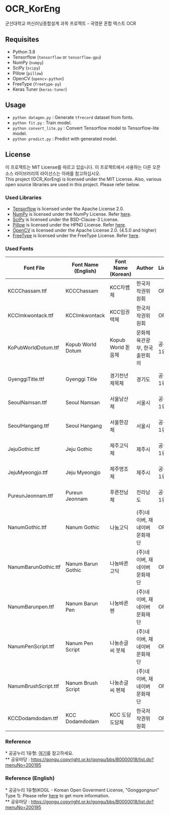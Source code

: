 # OCR_KorEng
군산대학교 머신러닝종합설계 과목 프로젝트 - 국영문 혼합 텍스트 OCR

## Requisites
- Python 3.8
- Tensorflow (`tensorflow` or `tensorflow-gpu`)
- NumPy (`numpy`)
- SciPy (`scipy`)
- Pillow (`pillow`)
- OpenCV (`opencv-python`)
- FreeType (`freetype-py`)
- Keras Tuner (`keras-tuner`)

## Usage
- `python datagen.py` : Generate `tfrecord` dataset from fonts.
- `python fit.py` : Train model.
- `python convert_lite.py` : Convert Tensorflow model to Tensorflow-lite model.
- `python predict.py` : Predict with generated model. 

## License
이 프로젝트는 MIT License를 따르고 있습니다. 이 프로젝트에서 사용하는 다른 오픈소스 라이브러리의 라이선스는 아래를 참고하십시오.  
This project (OCR_KorEng) is licensed under the MIT License. Also, various open source libraries are used in this project. Please refer below.

### Used Libraries
- [Tensorflow](https://www.tensorflow.org) is licensed under the Apache License 2.0.
- [NumPy](https://numpy.org) is licensed under the NumPy License. Refer [here](https://numpy.org/doc/stable/license.html).
- [SciPy](https://www.scipy.org) is licensed under the BSD-Clause-3 License.
- [Pillow](https://python-pillow.org/) is licensed under the HPND License. Refer [here](https://github.com/python-pillow/Pillow/blob/master/LICENSE).
- [OpenCV](https://opencv.org/) is licensed under the Apache License 2.0. (4.5.0 and higher)
- [FreeType](https://www.freetype.org/) is licensed under the FreeType License. Refer [here](https://gitlab.freedesktop.org/freetype/freetype/-/blob/master/docs/FTL.TXT).

### Used Fonts
| Font File            | Font Name (English) | Font Name (Korean) | Author                        | License         | From       |
|----------------------|---------------------|--------------------|-------------------------------|-----------------|------------|
| KCCChassam.ttf       | KCCChassam          | KCC차쌤체          | 한국저작권위원회              | OFL             | 공유마당** |
| KCCImkwontack.ttf    | KCCImkwontack       | KCC임권택체        | 한국저작권위원회              | OFL             | 공유마당** |
| KoPubWorldDotum.ttf  | Kopub World Dotum   | Kopub World 돋움체 | 문화체육관광부, 한국출판회의  | 공공누리 1유형* | 공유마당** |
| GyenggiTitle.ttf     | Gyenggi Title       | 경기천년제목체     | 경기도                        | 공공누리 1유형* | 공유마당** |
| SeoulNamsan.ttf      | Seoul Namsan        | 서울남산체         | 서울시                        | 공공누리 1유형* | 공유마당** |
| SeoulHangang.ttf     | Seoul Hangang       | 서울한강체         | 서울시                        | 공공누리 1유형* | 공유마당** |
| JejuGothic.ttf       | Jeju Gothic         | 제주고딕체         | 제주시                        | 공공누리 1유형* | 공유마당** |
| JejuMyeongjo.ttf     | Jeju Myeongjo       | 제주명조체         | 제주시                        | 공공누리 1유형* | 공유마당** |
| PureunJeonnam.ttf    | Pureun Jeonnam      | 푸른전남체         | 전라남도                      | 공공누리 1유형* | 공유마당** |
| NanumGothic.ttf      | Nanum Gothic        | 나눔고딕           | (주)네이버, 재 네이버문화재단 | OFL             | 공유마당** |
| NanumBarunGothic.ttf | Nanum Barun Gothic  | 나눔바른고딕       | (주)네이버, 재 네이버문화재단 | OFL             | 공유마당** |
| NanumBarunpen.ttf    | Nanum Barun Pen     | 나눔바른펜         | (주)네이버, 재 네이버문화재단 | OFL             | 공유마당** |
| NanumPenScript.ttf   | Nanum Pen Script    | 나눔손글씨 붓체    | (주)네이버, 재 네이버문화재단 | OFL             | 공유마당** |
| NanumBrushScript.ttf | Nanum Brush Script  | 나눔손글씨 펜체    | (주)네이버, 재 네이버문화재단 | OFL             | 공유마당** |
| KCCDodamdodam.ttf    | KCC Dodamdodam      | KCC 도담도담체     | 한국저작권위원회              | OFL             | 공유마당** |

### Reference
\* 공공누리 1유형: [여기](https://www.kogl.or.kr/info/license.do#01-tab)를 참고하세요.  
\*\* 공유마당 : https://gongu.copyright.or.kr/gongu/bbs/B0000018/list.do?menuNo=200195

### Reference (English)
\* 공공누리 1유형(KOGL - Korean Open Goverment License, "Gonggongnuri" Type 1): Please refer [here](https://www.kogl.or.kr/info/license.do#05-tab) to get more information.  
\*\* 공유마당 : https://gongu.copyright.or.kr/gongu/bbs/B0000018/list.do?menuNo=200195